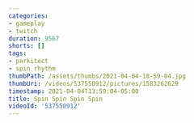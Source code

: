 ```yaml
---
categories:
- gameplay
- twitch
duration: 9567
shorts: []
tags:
- parkitect
- spin rhythm
thumbPath: /assets/thumbs/2021-04-04-18-59-04.jpg
thumbUri: /videos/537550912/pictures/1583262629
timestamp: 2021-04-04T13:59:04-05:00
title: Spin Spin Spin Spin
videoId: '537550912'
---
```

